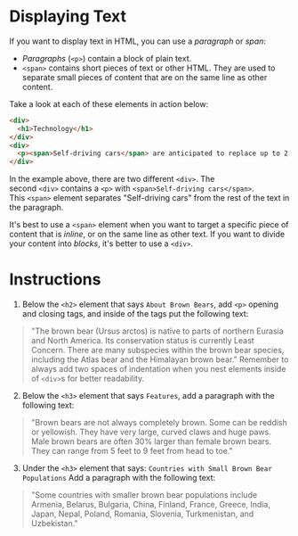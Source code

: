 Displaying Text
===============

If you want to display text in HTML, you can use a *paragraph* or *span*:

-   *Paragraphs* (`<p>`) contain a block of plain text.
-   `<span>` contains short pieces of text or other HTML. They are used to separate small pieces of content that are on the same line as other content.

Take a look at each of these elements in action below:
````html
<div>
  <h1>Technology</h1>
</div>
<div>
  <p><span>Self-driving cars</span> are anticipated to replace up to 2 million jobs over the next two decades.</p>
</div>
````

In the example above, there are two different `<div>`. The second `<div>` contains a `<p>` with `<span>Self-driving cars</span>`. This `<span>` element separates "Self-driving cars" from the rest of the text in the paragraph.

It's best to use a `<span>` element when you want to target a specific piece of content that is *inline*, or on the same line as other text. If you want to divide your content into *blocks*, it's better to use a `<div>`.

# Instructions

1. Below the `<h2>` element that says `About Brown Bears`, add `<p>` opening and closing tags, and inside of the tags put the following text:
> "The brown bear (Ursus arctos) is native to parts of northern Eurasia and North America. Its conservation status is currently Least Concern. There are many subspecies within the brown bear species, including the Atlas bear and the Himalayan brown bear."
Remember to always add two spaces of indentation when you nest elements inside of `<div>`s for better readability.

2. Below the `<h3>` element that says `Features`, add a paragraph with the following text:
> "Brown bears are not always completely brown. Some can be reddish or yellowish. They have very large, curved claws and huge paws. Male brown bears are often 30% larger than female brown bears. They can range from 5 feet to 9 feet from head to toe."

3. Under the `<h3>` element that says:
`Countries with Small Brown Bear Populations`
Add a paragraph with the following text:

> "Some countries with smaller brown bear populations include Armenia, Belarus, Bulgaria, China, Finland, France, Greece, India, Japan, Nepal, Poland, Romania, Slovenia, Turkmenistan, and Uzbekistan."